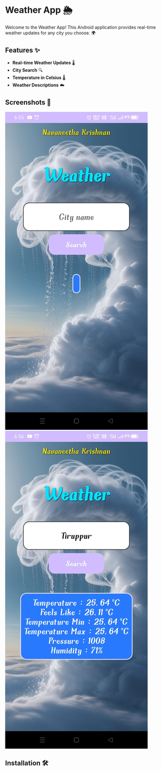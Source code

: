 # Weather App 🌦️

Welcome to the Weather App! This Android application provides real-time weather updates for any city you choose. 🌍

## Features ✨
- **Real-time Weather Updates** 🌡️
- **City Search** 🔍
- **Temperature in Celsius** 🌡️
- **Weather Descriptions** ☁️

## Screenshots 📸
![Weather App Screenshot1](screenshot1.jpg)
![Weather App Screenshot2](screenshot2.jpg) 

## Installation 🛠️


